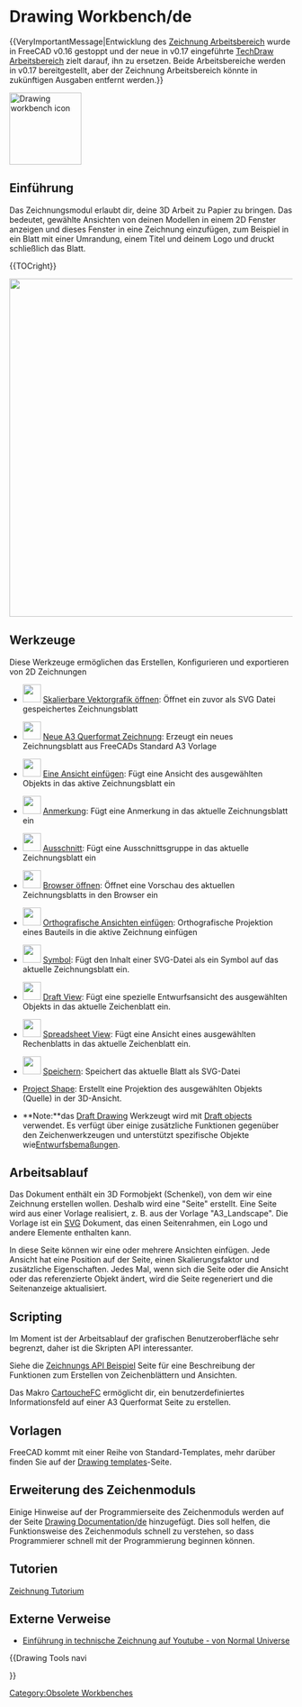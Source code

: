 # Drawing Workbench/de

 


{{VeryImportantMessage|Entwicklung des [Zeichnung Arbeitsbereich](Drawing_Workbench/de.md) wurde in FreeCAD v0.16 gestoppt und der neue in v0.17 eingeführte [TechDraw Arbeitsbereich](TechDraw_Workbench/de.md) zielt darauf, ihn zu ersetzen. Beide Arbeitsbereiche werden in v0.17 bereitgestellt, aber der Zeichnung Arbeitsbereich könnte in zukünftigen Ausgaben entfernt werden.}}

<img alt="Drawing workbench icon" src=images/Workbench_Drawing.svg  style="width:128px;">

## Einführung

Das Zeichnungsmodul erlaubt dir, deine 3D Arbeit zu Papier zu bringen. Das bedeutet, gewählte Ansichten von deinen Modellen in einem 2D Fenster anzeigen und dieses Fenster in eine Zeichnung einzufügen, zum Beispiel in ein Blatt mit einer Umrandung, einem Titel und deinem Logo und druckt schließlich das Blatt.


{{TOCright}}

<img alt="" src=images/Drawing_extraction.png  style="width:600px;">

## Werkzeuge

Diese Werkzeuge ermöglichen das Erstellen, Konfigurieren und exportieren von 2D Zeichnungen

-   <img alt="" src=images/Drawing_New.png  style="width:32px;"> [Skalierbare Vektorgrafik öffnen](Drawing_Open_SVG/de.md): Öffnet ein zuvor als SVG Datei gespeichertes Zeichnungsblatt

-   <img alt="" src=images/Drawing_Landscape_A3.png  style="width:32px;"> [Neue A3 Querformat Zeichnung](Drawing_Landscape_A3/de.md): Erzeugt ein neues Zeichnungsblatt aus FreeCADs Standard A3 Vorlage

-   <img alt="" src=images/Drawing_View.png  style="width:32px;"> [Eine Ansicht einfügen](Drawing_View/de.md): Fügt eine Ansicht des ausgewählten Objekts in das aktive Zeichnungsblatt ein

-   <img alt="" src=images/Drawing_Annotation.png  style="width:32px;"> [Anmerkung](Drawing_Annotation/de.md): Fügt eine Anmerkung in das aktuelle Zeichnungsblatt ein

-   <img alt="" src=images/Drawing_Clip.png  style="width:32px;"> [Ausschnitt](Drawing_Clip/de.md): Fügt eine Ausschnittsgruppe in das aktuelle Zeichnungsblatt ein

-   <img alt="" src=images/Drawing_Openbrowser.png  style="width:32px;"> [Browser öffnen](Drawing_Openbrowser/de.md): Öffnet eine Vorschau des aktuellen Zeichnungsblatts in den Browser ein

-   <img alt="" src=images/Drawing_Orthoviews.png  style="width:32px;"> [Orthografische Ansichten einfügen](Drawing_Orthoviews/de.md): Orthografische Projektion eines Bauteils in die aktive Zeichnung einfügen

-   <img alt="" src=images/Drawing_Symbol.png  style="width:32px;"> [Symbol](Drawing_Symbol.md): Fügt den Inhalt einer SVG-Datei als ein Symbol auf das aktuelle Zeichnungsblatt ein.

-   <img alt="" src=images/Drawing_DraftView.png  style="width:32px;"> [Draft View](Draft_Drawing.md): Fügt eine spezielle Entwurfsansicht des ausgewählten Objekts in das aktuelle Zeichenblatt ein.

-   <img alt="" src=images/Drawing_SpreadsheetView.png  style="width:32px;"> [Spreadsheet View](Drawing_SpreadsheetView.md): Fügt eine Ansicht eines ausgewählten Rechenblatts in das aktuelle Zeichenblatt ein.

-   <img alt="" src=images/Drawing_Save.png  style="width:32px;"> [Speichern](Drawing_Save/de.md): Speichert das aktuelle Blatt als SVG-Datei

-   [Project Shape](Drawing_ProjectShape.md): Erstellt eine Projektion des ausgewählten Objekts (Quelle) in der 3D-Ansicht.

-    **Note:**das [Draft Drawing](Draft_Drawing/de.md) Werkzeugt wird mit [Draft objects](Draft_Workbench/de.md) verwendet. Es verfügt über einige zusätzliche Funktionen gegenüber den Zeichenwerkzeugen und unterstützt spezifische Objekte wie[Entwurfsbemaßungen](Draft_Dimension/de.md).

## Arbeitsablauf

Das Dokument enthält ein 3D Formobjekt (Schenkel), von dem wir eine Zeichnung erstellen wollen. Deshalb wird eine \"Seite\" erstellt. Eine Seite wird aus einer Vorlage realisiert, z. B. aus der Vorlage \"A3\_Landscape\". Die Vorlage ist ein [SVG](SVG/de.md) Dokument, das einen Seitenrahmen, ein Logo und andere Elemente enthalten kann.

In diese Seite können wir eine oder mehrere Ansichten einfügen. Jede Ansicht hat eine Position auf der Seite, einen Skalierungsfaktor und zusätzliche Eigenschaften. Jedes Mal, wenn sich die Seite oder die Ansicht oder das referenzierte Objekt ändert, wird die Seite regeneriert und die Seitenanzeige aktualisiert.

## Scripting

Im Moment ist der Arbeitsablauf der grafischen Benutzeroberfläche sehr begrenzt, daher ist die Skripten API interessanter.

Siehe die [Zeichnungs API Beispiel](Drawing_API_example/de.md) Seite für eine Beschreibung der Funktionen zum Erstellen von Zeichenblättern und Ansichten.

Das Makro [CartoucheFC](Macro_CartoucheFC/de.md) ermöglicht dir, ein benutzerdefiniertes Informationsfeld auf einer A3 Querformat Seite zu erstellen.

## Vorlagen

FreeCAD kommt mit einer Reihe von Standard-Templates, mehr darüber finden Sie auf der [Drawing templates](Drawing_templates.md)-Seite.

## Erweiterung des Zeichenmoduls 

Einige Hinweise auf der Programmierseite des Zeichenmoduls werden auf der Seite [Drawing Documentation/de](Drawing_Documentation/de.md) hinzugefügt. Dies soll helfen, die Funktionsweise des Zeichenmoduls schnell zu verstehen, so dass Programmierer schnell mit der Programmierung beginnen können.

## Tutorien

[Zeichnung Tutorium](Drawing_tutorial/de.md)

## Externe Verweise 

-   [Einführung in technische Zeichnung auf Youtube - von Normal Universe](https://www.youtube.com/watch?v=1Hm5Zyjmjac)





{{Drawing Tools navi

}} 

[Category:Obsolete Workbenches](Category:Obsolete_Workbenches.md)
